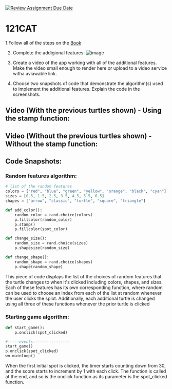 [![Review Assignment Due Date](https://classroom.github.com/assets/deadline-readme-button-22041afd0340ce965d47ae6ef1cefeee28c7c493a6346c4f15d667ab976d596c.svg)](https://classroom.github.com/a/QKp42A0s)
# 121CAT

1.Follow all of the steps on the [Book](https://pltw.read.inkling.com/a/b/5310c007377c46e28d745961310f0c2e/p/93f2c351e3c34598b8b71bf2ebc40abe)

2. Complete the addigional features:
   ![image](https://github.com/user-attachments/assets/f99d7777-6fea-47e5-bf9a-fc452f835952)

3. Create a video of the app working with all of the additional features. Make the video small enough to render here or upload to a video service witha aviawable link.

4. Choose two snapshots of code that demonstrate the algorithm(s) used to implement the additional features. Explain the code in the screenshots.

## Video (With the previous turtles shown) - Using the stamp function:

## Video (Without the previous turtles shown) - Without the stamp function:

## Code Snapshots:

### Random features algorithm:
```python
# list of the random features
colors = ["red", "blue", "green", "yellow", "orange", "black", "cyan"]
sizes = [0.5, 1.5, 2.5, 3.5, 4.5, 5.5, 6.5]
shapes = ["arrow", "classic", "turtle", "square", "triangle"]

def add_color():
    random_color = rand.choice(colors)
    p.fillcolor(random_color)
    p.stamp()
    p.fillcolor(spot_color)

def change_size():
    random_size = rand.choice(sizes)
    p.shapesize(random_size)

def change_shape():
    random_shape = rand.choice(shapes)
    p.shape(random_shape)
```
This piece of code displays the list of the choices of random features that the turtle changes to when it's clicked including colors, shapes, and sizes. Each of these features has its own corresponding function, where random can be used to choose an index from each of the list at random whenever the user clicks the splot. Additionally, each additional turtle is changed using all three of these functions whenever the prior turtle is clicked

### Starting game algorithm:
```python
def start_game():
    p.onclick(spot_clicked)

#-----events----------------
start_game()
p.onclick(spot_clicked)
wn.mainloop()
```
When the first initial spot is clicked, the timer starts counting down from 30, and the score starts to increment by 1 with each click. The function is called at the end, and so is the onclick function as its parameter is the spot_clicked function.

